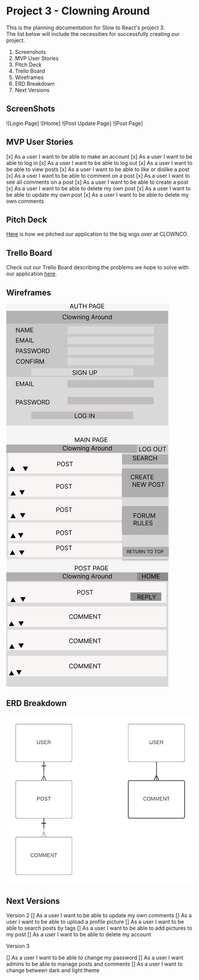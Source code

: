 Project 3 - Clowning Around
==============================

This is the planning documentation for Slow to React's project 3.  
The list below will include the necessities for successfully creating our project. 

1. Screenshots
2. MVP User Stories
3. Pitch Deck 
4. Trello Board
5. Wireframes
6. ERD Breakdown 
7. Next Versions 

ScreenShots
---------------
![Login Page]
![Home]
![Post Update Page]
![Post Page]


MVP User Stories
----------------

[x] As a user I want to be able to make an account
[x] As a user I want to be able to log in
[x] As a user I want to be able to log out
[x] As a user I want to be able to view posts
[x] As a user I want to be able to like or dislike a post
[x] As a user I want to be able to comment on a post
[x] As a user I want to see all comments on a post
[x] As a user I want to be able to create a post
[x] As a user I want to be able to delete my own post
[x] As a user I want to be able to update my own post
[x] As a user I want to be able to delete my own comments

Pitch Deck
---------------------
[Here](https://docs.google.com/presentation/d/10eaTwo8Q6Potm98l5VEC-mSVM3T2HwRvdJ4ipaLdRDQ/edit#slide=id.p) is how we pitched our application to the big wigs over at CLOWNCO. 

Trello Board
----------------------

Check out our Trello Board describing the problems we hope to solve with our application [here](https://trello.com/invite/b/ytAofYvc/ATTI90ed1247b0b2349b4ef3d74a64cc27d56A731FBF/project-3). 


Wireframes
-----------------
![Clowing Around Wireframe](images/CLOWING%20AROUND.png)

ERD Breakdown 
---------------------
![Clowing Around ERD](images/Clowning%20around.png)


Next Versions
-------------

Version 2 
[] As a user I want to be able to update my own comments
[] As a user I want to be able to upload a profile picture
[] As a user I want to be able to search posts by tags
[] As a user I want to be able to add pictures to my post
[] As a user I want to be able to delete my account

Version 3

[] As a user I want to be able to change my password
[] As a user I want admins to be able to manage posts and comments
[] As a user I want to change between dark and light theme
